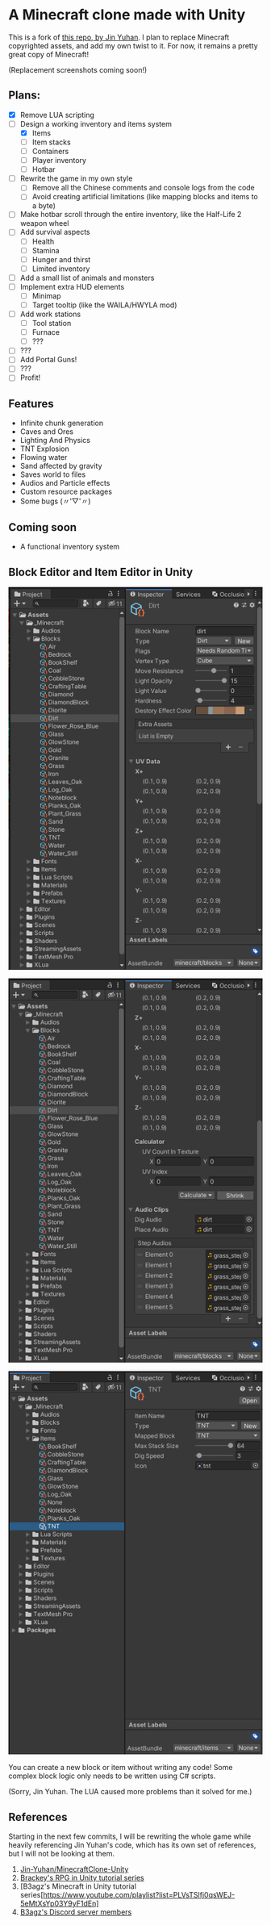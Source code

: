 # A Minecraft clone made with Unity

This is a fork of [this repo, by Jin Yuhan](https://github.com/Jin-Yuhan/MinecraftClone-Unity).
I plan to replace Minecraft copyrighted assets, and add my own twist to it.
For now, it remains a pretty great copy of Minecraft!

(Replacement screenshots coming soon!)

## Plans:
- [x] Remove LUA scripting
- [ ] Design a working inventory and items system
  - [x] Items
  - [ ] Item stacks
  - [ ] Containers
  - [ ] Player inventory
  - [ ] Hotbar
- [ ] Rewrite the game in my own style
  - [ ] Remove all the Chinese comments and console logs from the code
  - [ ] Avoid creating artificial limitations (like mapping blocks and items to a byte)
- [ ] Make hotbar scroll through the entire inventory, like the Half-Life 2 weapon wheel
- [ ] Add survival aspects
  - [ ] Health
  - [ ] Stamina
  - [ ] Hunger and thirst
  - [ ] Limited inventory
- [ ] Add a small list of animals and monsters
- [ ] Implement extra HUD elements
  - [ ] Minimap
  - [ ] Target tooltip (like the WAILA/HWYLA mod)
- [ ] Add work stations
  - [ ] Tool station
  - [ ] Furnace
  - [ ] ???
- [ ] ???
- [ ] Add Portal Guns!
- [ ] ???
- [ ] Profit!

## Features

* Infinite chunk generation
* Caves and Ores
* Lighting And Physics
* TNT Explosion
* Flowing water
* Sand affected by gravity
* Saves world to files
* Audios and Particle effects
* Custom resource packages
* Some bugs (〃'▽'〃)

## Coming soon
* A functional inventory system

## Block Editor and Item Editor in Unity

![Screenshot](Screenshots/3.png)

![Screenshot](Screenshots/4.png)

![Screenshot](Screenshots/5.png)

You can create a new block or item without writing any code! Some complex block logic only needs to be written using C# scripts.

(Sorry, Jin Yuhan. The LUA caused more problems than it solved for me.)

## References

Starting in the next few commits, I will be rewriting the whole game while heavily referencing Jin Yuhan's code,
which has its own set of references, but I will not be looking at them.

1. [Jin-Yuhan/MinecraftClone-Unity](https://github.com/Jin-Yuhan/MinecraftClone-Unity)
2. [Brackey's RPG in Unity tutorial series](https://www.youtube.com/playlist?list=PLPV2KyIb3jR4KLGCCAciWQ5qHudKtYeP7)
3. [B3agz's Minecraft in Unity tutorial series[https://www.youtube.com/playlist?list=PLVsTSlfj0qsWEJ-5eMtXsYp03Y9yF1dEn]
4. [B3agz's Discord server members](https://discord.gg/aZgBgC2)